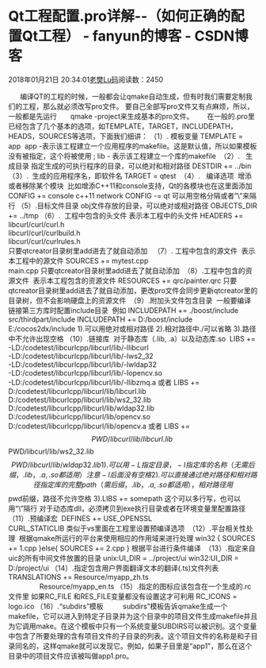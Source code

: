 # Qt工程配置.pro详解--（如何正确的配置Qt工程） - fanyun的博客 - CSDN博客
2018年01月21日 20:34:01[老樊Lu码](https://me.csdn.net/fanyun_01)阅读数：2450
                
      编译QT的工程的时候，一般都会让qmake自动生成，但有时我们需要定制我们的工程，那么就必须改写pro文件。
要自己全部写pro文件又有点麻烦，所以，一般都是先运行
      qmake -project来生成基本的pro文件。
      在一般的.pro里已经包含了几个基本的选项，如TEMPLATE，TARGET，INCLUDEPATH，HEADS，SOURCES等选项，下面我们细讲：
（1）. 模板变量
TEMPLATE = app 
app -表示该工程建立一个应用程序的makefile。这是默认值，所以如果模板没有被指定，这个将被使用 ;
lib - 表示该工程建立一个库的makefile 
（2）.   生成目录
指定生成的可执行程序的目录，可以绝对和相对路径
DESTDIR += ../bin
（3）.  生成的应用程序名，即软件名
TARGET = qtest 
（4）.   编译选项 
增添或者移除某个模块 
比如增添C++11和console支持，Qt的各模块也在这里面添加
CONFIG += console c++11 network
CONFIG -= qt
可以用空格分隔或者”\”来隔行
（5）.目标文件目录
obj文件存放的目录，可以绝对或相对路径
OBJECTS_DIR += ../tmp
（6）.  工程中包含的头文件
表示本工程中的头文件
HEADERS += \
libcurl/curl/curl.h \
libcurl/curl/curlbuild.h \
libcurl/curl/curlrules.h \
只要qtcreator目录树里add进去了就自动添加 
 （7）. 工程中包含的源文件 
表示本工程中的源文件
SOURCES += mytest.cpp\
main.cpp
只要qtcreator目录树里add进去了就自动添加 
（8）.工程中包含的资源文件 
表示本工程包含的资源文件
RESOURCES += qrc/painter.qrc
只要qtcreator目录树里add进去了就自动添加，更改pro文件会同步更新qtcreator里的目录树，但不会影响硬盘上的资源文件 
（9）.附加头文件包含目录 
一般要编译链接第三方库时配置include目录 
例如
INCLUDEPATH += ./boost/include\
src/thirdpart/include
INCLUDEPATH += D:/boost/include\
E:/cocos2dx/include
1).可以用绝对或相对路径 2).相对路径中./可以省略 3).路径中不允许出现空格
（10）.链接库 
对于静态库（.lib, .a）以及动态库.so 
LIBS += -LD:/codetest/libcurlcpp/libcurl/lib/-llibcurl\
-LD:/codetest/libcurlcpp/libcurl/lib/-lws2_32\
-LD:/codetest/libcurlcpp/libcurl/lib/-lwldap32\
-LD:/codetest/libcurlcpp/libcurl/lib/-lopencv.so\
-LD:/codetest/libcurlcpp/libcurl/lib/-llibzmq.a
或者
LIBS += D:/codetest/libcurlcpp/libcurl/lib/libcurl.lib\
D:/codetest/libcurlcpp/libcurl/lib/ws2_32.lib\
D:/codetest/libcurlcpp/libcurl/lib/wldap32.lib
D:/codetest/libcurlcpp/libcurl/lib/opencv.so\
D:/codetest/libcurlcpp/libcurl/lib/opencv.a
或者
LIBS += $$PWD/libcurl/lib/libcurl.lib\
$$PWD/libcurl/lib/ws2_32.lib\
$$PWD/libcurl/lib/wldap32.lib
1).可以用-L指定目录，-l指定库的名称（无需后缀，.lib，.a, .so都适用）注意-l后面没有空格
2).可以直接通过绝对路径和相对路径指定库的完整path（需后缀，.lib，.a, .so都适用），相对路径用$$pwd前缀，路径不允许空格
3).LIBS += somepath 这个可以多行写，也可以用“\”隔行
对于动态库dll，必须拷贝到exe执行目录或者在环境变量里配置路径 
（11）.预编译宏 
DEFINES += USE_OPENSSL\
CURL_STATICLIB
类似于vs里面在工程里设置预编译选项 
（12）.平台相关性处理 
根据qmake所运行的平台来使用相应的作用域来进行处理
win32
{
SOURCES += 1.cpp
}else{
SOURCES += 2.cpp
}
根据平台进行条件编译 
（13）.指定来自uic的所有中间文件放置的目录
unix:UI_DIR = ../project/ui
win32:UI_DIR = D:/project/ui
（14）.指定包含用户界面翻译文本的翻译(.ts)文件列表
TRANSLATIONS += Resource/myapp_zh.ts \
                Resource/myapp_en.ts
（15）.指定的图标应该包含在一个生成的.rc文件里
如果RC_FILE
 和RES_FILE变量都没有设置这才可利用
RC_ICONS
 = logo.ico
（16）.“subdirs”模板
         subdirs”模板告诉qmake生成一个makefile，它可以进入到特定子目录并为这个目录中的项目文件生成makefile并且为它调用make。在这个模板中只有一个系统变量SUBDIRS可以被识别。这个变量中包含了所要处理的含有项目文件的子目录的列表。这个项目文件的名称是和子目录同名的，这样qmake就可以发现它。例如，如果子目里是“app1”，那么在这个目录中的项目文件应该被叫做app1.pro。
